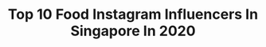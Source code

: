 ---
title: Top 10 Food Instagram Influencers In Singapore In 2020
description: >-
  Find top food Instagram influencers in Singapore in 2020. Most popular hashtags: #stayhome #indianfood #foodtalkindia #singapore.
platform: Instagram
profiles:
  - username: "kennethseet"
    fullname: >-
      Kenneth Seet
    location: "Singapore"
    followers: 44398
    engagement: 390
    commentsToLikes: 0.037670
    id: ck5hiz142fptd0i11ebg0lum6
    verified: false
    hashtags: "#sgstrong, #strong, #santorini, #plankchallenge"
  - username: "rachwsj"
    fullname: >-
      RACHEL ALEXA WONG | 黄诗珺
    location: "Singapore"
    followers: 24444
    engagement: 259
    commentsToLikes: 0.013785
    id: ck6u86uw9prxs0j71n1g2peeq
    verified: false
    hashtags: "#hydroboost, #pomelogirls, #purpursg, #getskinhappy"
  - username: "asianfoodninja"
    fullname: >-
      SYDNEY FOOD NINJA
    location: "Singapore"
    followers: 81449
    engagement: 385
    commentsToLikes: 0.051520
    id: ck0ttrkq640iw0i19puxv8g13
    verified: false
    hashtags: "#kingscrossstation, #desserts, #toshihikokakigori, #michelinguidetaipei"
  - username: "qingxiangsqx"
    fullname: >-
      Qx's Food Journal
    location: "Singapore"
    followers: 10297
    engagement: 798
    commentsToLikes: 0.124458
    id: ck6u10dfiit2c0j71ir7z5jl8
    verified: false
    hashtags: "#chunfunhowsg, #chunfunhow, #supportlocal, #savefnbsg"
  - username: "kingsley_thewhitecloud"
    fullname: >-
      Kingsley
    location: "Singapore"
    followers: 19725
    engagement: 2220
    commentsToLikes: 0.026456
    id: ck13ay6rssrk50i19ecuvc5j1
    verified: false
    hashtags: "#doggy, #dogmodels, #heart, #lovedogs"
  - username: "chennaifoodtalkies"
    fullname: >-
      The Munching Advocate🇮🇳
    location: "Singapore"
    followers: 13584
    engagement: 1003
    commentsToLikes: 0.052237
    id: ck0ue2iyikdu50i19fosopd9r
    verified: false
    hashtags: "#raiseatoast, #chennaifoodtalkies, #chennaifood, #girlpower"
  - username: "lisarosetea"
    fullname: >-
      *Alyssa 🌸
    location: "Singapore"
    followers: 28750
    engagement: 177
    commentsToLikes: 0.065630
    id: ck15uixu0neh30i1937zngwse
    verified: false
    hashtags: "#sp, #mmalls, #1929mask, #littlegreenbeesg"
  - username: "cravings4vegan"
    fullname: >-
      Nisha🙏
    location: "Singapore"
    followers: 8277
    engagement: 929
    commentsToLikes: 0.442915
    id: ck134qfltxp6r0i19bk4o1m7h
    verified: false
    hashtags: "#organic, #pinkoctober, #dahivada, #potatotomatocurry"
  - username: "foodirectory.sg"
    fullname: >-
      #FOODIRECTORYSG
    location: "Singapore"
    followers: 3361
    engagement: 1116
    commentsToLikes: 0.124527
    id: ck5zwkfy86a480i14zy68ci4y
    verified: false
    hashtags: "#foodirectoryfarrerpark, #krispykremevalentines, #spicyrockkk, #freshseafoodisthebestseafood"
  - username: "so.gelly"
    fullname: >-
      GELLY-
    location: "Singapore"
    followers: 20477
    engagement: 392
    commentsToLikes: 0.056732
    id: ck6ugwgch5ksw0j71z4lz5sj8
    verified: false
    hashtags: "#cafeaesthetics, #cavemen, #vscosg, #visitjapanjp"
---